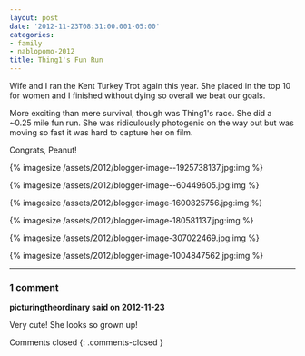 ```yaml
---
layout: post
date: '2012-11-23T08:31:00.001-05:00'
categories:
- family
- nablopomo-2012
title: Thing1's Fun Run
---
```


Wife and I ran the Kent Turkey Trot again this year. She placed in the top 10 for women and I finished without dying so overall we beat our goals. 

More exciting than mere survival, though was Thing1's race. She did a ~0.25 mile fun run. She was ridiculously photogenic on the way out but was moving so fast it was hard to capture her on film.

Congrats, Peanut! 

{% imagesize /assets/2012/blogger-image--1925738137.jpg:img %}

{% imagesize /assets/2012/blogger-image--60449605.jpg:img %}

{% imagesize /assets/2012/blogger-image-1600825756.jpg:img %}

{% imagesize /assets/2012/blogger-image-180581137.jpg:img %}

{% imagesize /assets/2012/blogger-image-307022469.jpg:img %}

{% imagesize /assets/2012/blogger-image-1004847562.jpg:img %}

---

### 1 comment

**picturingtheordinary said on 2012-11-23**

Very cute!  She looks so grown up!

Comments closed
{: .comments-closed }
